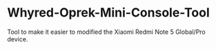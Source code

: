 # Whyred-Oprek-Mini-Console-Tool
Tool to make it easier to modified the Xiaomi Redmi Note 5 Global/Pro device.
